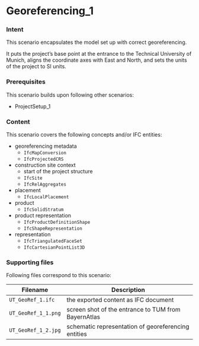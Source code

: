 
# Georeferencing_1

### Intent

This scenario encapsulates the model set up with correct georeferencing. 

It puts the project’s base point at the entrance to the Technical University of Munich,
 aligns the coordinate axes with East and North,
 and sets the units of the project to SI units. 

### Prerequisites

This scenario builds upon following other scenarios:
- ProjectSetup_1

### Content

This scenario covers the following concepts and/or IFC entities:
- georeferencing metadata
  - `IfcMapConversion`
  - `IfcProjectedCRS`
- construction site context 
  - start of the project structure
  - `IfcSite`
  - `IfcRelAggregates`
- placement
  - `IfcLocalPlacement`
- product
  - `IfcSolidStratum`
- product representation
  - `IfcProductDefinitionShape`
  - `IfcShapeRepresentation`
- representation
  - `IfcTriangulatedFaceSet`
  - `IfcCartesianPointList3D`

### Supporting files

Following files correspond to this scenario:

| Filename                          | Description                               |
|-----------------------------------|-------------------------------------------|
| `UT_GeoRef_1.ifc`                 | the exported content as IFC document      |
| `UT_GeoRef_1_1.png`               | screen shot of the entrance to TUM from BayernAtlas |
| `UT_GeoRef_1_2.jpg`               | schematic representation of georeferencing entities |
